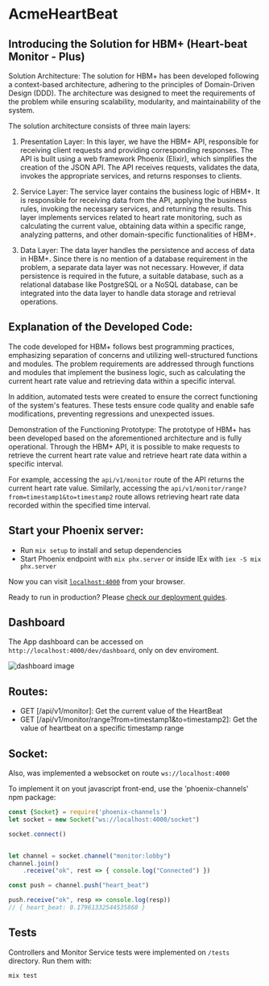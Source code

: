 # AcmeHeartBeat

## Introducing the Solution for HBM+ (Heart-beat Monitor - Plus)

Solution Architecture:
The solution for HBM+ has been developed following a context-based architecture, adhering to the principles of Domain-Driven Design (DDD). The architecture was designed to meet the requirements of the problem while ensuring scalability, modularity, and maintainability of the system.

The solution architecture consists of three main layers:

1. Presentation Layer:
   In this layer, we have the HBM+ API, responsible for receiving client requests and providing corresponding responses. The API is built using a web framework Phoenix (Elixir), which simplifies the creation of the JSON API. The API receives requests, validates the data, invokes the appropriate services, and returns responses to clients.

2. Service Layer:
   The service layer contains the business logic of HBM+. It is responsible for receiving data from the API, applying the business rules, invoking the necessary services, and returning the results. This layer implements services related to heart rate monitoring, such as calculating the current value, obtaining data within a specific range, analyzing patterns, and other domain-specific functionalities of HBM+.

3. Data Layer:
   The data layer handles the persistence and access of data in HBM+. Since there is no mention of a database requirement in the problem, a separate data layer was not necessary. However, if data persistence is required in the future, a suitable database, such as a relational database like PostgreSQL or a NoSQL database, can be integrated into the data layer to handle data storage and retrieval operations.

## Explanation of the Developed Code:
The code developed for HBM+ follows best programming practices, emphasizing separation of concerns and utilizing well-structured functions and modules. The problem requirements are addressed through functions and modules that implement the business logic, such as calculating the current heart rate value and retrieving data within a specific interval.

In addition, automated tests were created to ensure the correct functioning of the system's features. These tests ensure code quality and enable safe modifications, preventing regressions and unexpected issues.

Demonstration of the Functioning Prototype:
The prototype of HBM+ has been developed based on the aforementioned architecture and is fully operational. Through the HBM+ API, it is possible to make requests to retrieve the current heart rate value and retrieve heart rate data within a specific interval.

For example, accessing the `api/v1/monitor` route of the API returns the current heart rate value. Similarly, accessing the `api/v1/monitor/range?from=timestamp1&to=timestamp2` route allows retrieving heart rate data recorded within the specified time interval.


## Start your Phoenix server:

  * Run `mix setup` to install and setup dependencies
  * Start Phoenix endpoint with `mix phx.server` or inside IEx with `iex -S mix phx.server`

Now you can visit [`localhost:4000`](http://localhost:4000) from your browser.

Ready to run in production? Please [check our deployment guides](https://hexdocs.pm/phoenix/deployment.html).

## Dashboard
  The App dashboard can be accessed on `http://localhost:4000/dev/dashboard`, only on dev enviroment.

  <img src="https://i.imgur.com/8HQqOfA.png" alt="dashboard image">

## Routes:

  - GET [/api/v1/monitor]: Get the current value of the HeartBeat
  - GET [/api/v1/monitor/range?from=timestamp1&to=timestamp2]: Get the value of heartbeat on a specific timestamp range

## Socket:

  Also, was implemented a websocket on route `ws://localhost:4000`

  To implement it on yout javascript front-end, use the 'phoenix-channels' npm package:

  ```js
  const {Socket} = require('phoenix-channels')
  let socket = new Socket("ws://localhost:4000/socket")
  
  socket.connect()
  
  
  let channel = socket.channel("monitor:lobby")
  channel.join()
      .receive("ok", rest => { console.log("Connected") })
  
  const push = channel.push("heart_beat")
  
  push.receive("ok", resp => console.log(resp))
  // { heart_beat: 0.17961332544535868 }
  ```

## Tests

  Controllers and Monitor Service tests were implemented on `/tests` directory.
  Run them with:
  
  ```sh
  mix test
  ```